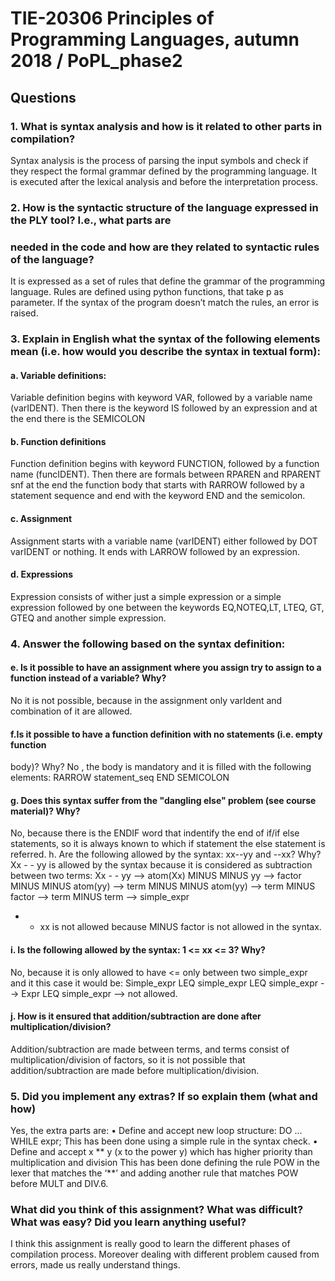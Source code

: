 # TIE-20306 Principles of Programming Languages, autumn 2018 / PoPL_phase2

## Questions

### 1. What is syntax analysis and how is it related to other parts in compilation?
Syntax analysis is the process of parsing the input symbols and check if they respect the formal grammar
defined by the programming language.
It is executed after the lexical analysis and before the interpretation process.

### 2. How is the syntactic structure of the language expressed in the PLY tool? I.e., what parts are
### needed in the code and how are they related to syntactic rules of the language?
It is expressed as a set of rules that define the grammar of the programming language. Rules are defined
using python functions, that take p as parameter. If the syntax of the program doesn’t match the rules,
an error is raised.
### 3. Explain in English what the syntax of the following elements mean (i.e. how would you describe the syntax in textual form):
#### a. Variable definitions:
Variable definition begins with keyword VAR, followed by a variable name (varIDENT).
Then there is the keyword IS followed by an expression and at the end there is the SEMICOLON
#### b. Function definitions
Function definition begins with keyword FUNCTION, followed by a function name
(funcIDENT). Then there are formals between RPAREN and RPARENT snf at the end the
function body that starts with RARROW followed by a statement sequence and end with
the keyword END and the semicolon.
#### c. Assignment
Assignment starts with a variable name (varIDENT) either followed by DOT varIDENT or
nothing. It ends with LARROW followed by an expression.
#### d. Expressions
Expression consists of wither just a simple expression or a simple expression followed by
one between the keywords EQ,NOTEQ,LT, LTEQ, GT, GTEQ and another simple
expression.
### 4. Answer the following based on the syntax definition:
#### e. Is it possible to have an assignment where you assign try to assign to a function instead of a variable? Why?
No it is not possible, because in the assignment only varIdent and combination of it are
allowed.
#### f.Is it possible to have a function definition with no statements (i.e. empty function
body)? Why?
No , the body is mandatory and it is filled with the following elements: RARROW
statement_seq END SEMICOLON
#### g. Does this syntax suffer from the "dangling else" problem (see course material)? Why?
No, because there is the ENDIF word that indentify the end of if/if else statements, so it is
always known to which if statement the else statement is referred.
h. Are the following allowed by the syntax: xx--yy and --xx? Why?
Xx - - yy is allowed by the syntax because it is considered as subtraction between two
terms:
Xx - - yy --> atom(Xx) MINUS MINUS yy --> factor MINUS MINUS atom(yy) --> term MINUS
MINUS atom(yy) --> term MINUS factor --> term MINUS term --> simple_expr
- - xx is not allowed because MINUS factor is not allowed in the syntax.
#### i. Is the following allowed by the syntax: 1 <= xx <= 3? Why?
No, because it is only allowed to have <= only between two simple_expr and it this case it
would be:
Simple_expr LEQ simple_expr LEQ simple_expr -->
Expr LEQ simple_expr --> not allowed.
#### j. How is it ensured that addition/subtraction are done after multiplication/division?
Addition/subtraction are made between terms, and terms consist of multiplication/division
of factors, so it is not possible that addition/subtraction are made before
multiplication/division.
### 5. Did you implement any extras? If so explain them (what and how)
Yes, the extra parts are:
• Define and accept new loop structure: DO ... WHILE expr;
This has been done using a simple rule in the syntax check.
• Define and accept x ** y (x to the power y) which has higher priority
than multiplication and division
This has been done defining the rule POW in the lexer that matches the
‘**’ and adding another rule that matches POW before MULT and DIV.6. 

### What did you think of this assignment? What was difficult? What was easy? Did you learn anything useful?
I think this assignment is really good to learn the different phases of compilation process. Moreover
dealing with different problem caused from errors, made us really understand things.

